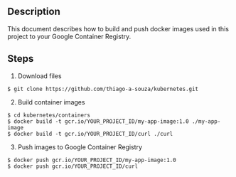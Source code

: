 ## Description

This document describes how to build and push docker images used in this project to your Google Container Registry.


## Steps


1. Download files

```
$ git clone https://github.com/thiago-a-souza/kubernetes.git
```

2. Build container images

```
$ cd kubernetes/containers
$ docker build -t gcr.io/YOUR_PROJECT_ID/my-app-image:1.0 ./my-app-image
$ docker build -t gcr.io/YOUR_PROJECT_ID/curl ./curl
```

3. Push images to Google Container Registry

```
$ docker push gcr.io/YOUR_PROJECT_ID/my-app-image:1.0 
$ docker push gcr.io/YOUR_PROJECT_ID/curl 
```

